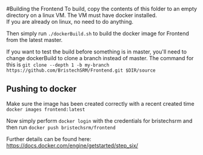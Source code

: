 #Building the Frontend
To build, copy the contents of this folder to an empty directory on a linux VM. The VM must have docker installed.  
If you are already on linux, no need to do anything. 

Then simply run `./dockerBuild.sh` to build the docker image for Frontend from the latest master.

If you want to test the build before something is in master, 
you'll need to change dockerBuild to clone a branch instead of master. The command for this is
`git clone --depth 1 -b my-branch https://github.com/BristechSRM/Frontend.git $DIR/source`

## Pushing to docker
Make sure the image has been created correctly with a recent created time
`docker images frontend:latest`

Now simply perform `docker login` with the credentials for bristechsrm and then run 
`docker push bristechsrm/frontend`

Further details can be found here: 
https://docs.docker.com/engine/getstarted/step_six/
